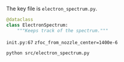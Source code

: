 The key file is `electron_spectrum.py`.

```python
@dataclass
class ElectronSpectrum:
    """Keeps track of the spectrum."""
```

`init.py:67` `zfoc_from_nozzle_center=1400e-6`

`python src/electron_spectrum.py`